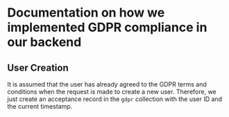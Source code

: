 # Documentation on how we implemented GDPR compliance in our backend

## User Creation

It is assumed that the user has already agreed to the GDPR terms and conditions when the request is made to create a new user.
Therefore, we just create an acceptance record in the `gdpr` collection with the user ID and the current timestamp.
